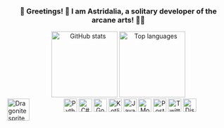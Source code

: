 <!DOCTYPE html>
<html>
<head>
    <meta charset="UTF-8">
</head>
<body>
<h3 align="center">🦇 Greetings! 👻 I am Astridalia, a solitary developer of the arcane arts! 🧙‍♂️</h3>
<div align="center">
    <img src="https://github-readme-stats.vercel.app/api?username=astridalia&show_icons=true&include_all_commits=true&count_private=true&hide_border=true" height="150" alt="GitHub stats" />
    <img src="https://github-readme-stats.vercel.app/api/top-langs?username=astridalia&layout=compact&card_width=320&langs_count=5&hide_border=true" height="150" alt="Top languages" />
</div>
<!--     https://i.pinimg.com/originals/55/f0/c0/55f0c002c2627af58ccaaf11d3bc4c41.gif -->
<img align="left" height="50" src="https://i.pinimg.com/originals/55/f0/c0/55f0c002c2627af58ccaaf11d3bc4c41.gif" alt="Dragonite sprite" />
<div align="center">
    <img src="https://cdn.jsdelivr.net/gh/devicons/devicon/icons/python/python-original.svg" height="30" alt="Python logo" />
    <img src="https://cdn.jsdelivr.net/gh/devicons/devicon/icons/csharp/csharp-original.svg" height="30" alt="C# logo" />
    <img src="https://cdn.jsdelivr.net/gh/devicons/devicon/icons/go/go-original.svg" height="30" alt="Go logo" />
    <img src="https://cdn.jsdelivr.net/gh/devicons/devicon/icons/kotlin/kotlin-original.svg" height="30" alt="Kotlin logo" />
    <img src="https://cdn.jsdelivr.net/gh/devicons/devicon/icons/java/java-original.svg" height="30" alt="Java logo" />
    <img src="https://cdn.jsdelivr.net/gh/devicons/devicon/icons/mongodb/mongodb-original.svg" height="30" alt="MongoDB logo" />
    <img src="https://cdn.jsdelivr.net/gh/devicons/devicon/icons/postgresql/postgresql-original.svg" height="30" alt="PostgreSQL logo" />
    <a href="https://twitter.com/astridaliadev"><img src="https://cdn.jsdelivr.net/gh/devicons/devicon/icons/twitter/twitter-original.svg" height="30" alt="Twitter logo" /></a>
    <a href="https://discord.gg/REdzRxqbTF"><img src="https://cdn.simpleicons.org/discord/5865F2" height="30" alt="Discord logo" /></a>
</div>
</body>
</html>
